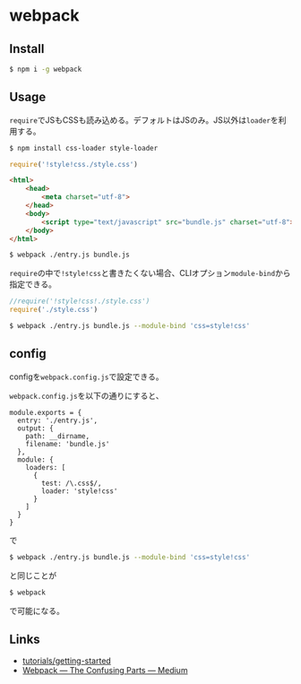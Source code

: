 # webpack

## Install

```sh
$ npm i -g webpack
```

## Usage

`require`でJSもCSSも読み込める。デフォルトはJSのみ。JS以外は`loader`を利用する。

```sh
$ npm install css-loader style-loader
```

```js
require('!style!css./style.css')
```

```html
<html>
    <head>
        <meta charset="utf-8">
    </head>
    <body>
        <script type="text/javascript" src="bundle.js" charset="utf-8"></script>
    </body>
</html>
```

```sh
$ webpack ./entry.js bundle.js
```

`require`の中で`!style!css`と書きたくない場合、CLIオプション`module-bind`から指定できる。

```js
//require('!style!css!./style.css')
require('./style.css')
```

```sh
$ webpack ./entry.js bundle.js --module-bind 'css=style!css'
```

## config

configを`webpack.config.js`で設定できる。

`webpack.config.js`を以下の通りにすると、
```
module.exports = {
  entry: './entry.js',
  output: {
    path: __dirname,
    filename: 'bundle.js'
  },
  module: {
    loaders: [
      {
        test: /\.css$/,
        loader: 'style!css'
      }
    ]
  }
}
```
で
```sh
$ webpack ./entry.js bundle.js --module-bind 'css=style!css'
```
と同じことが
```sh
$ webpack
```
で可能になる。



## Links

- [tutorials/getting-started](http://webpack.github.io/docs/tutorials/getting-started/)
- [Webpack — The Confusing Parts — Medium](https://medium.com/@rajaraodv/webpack-the-confusing-parts-58712f8fcad9#.9rnfc94gq)


